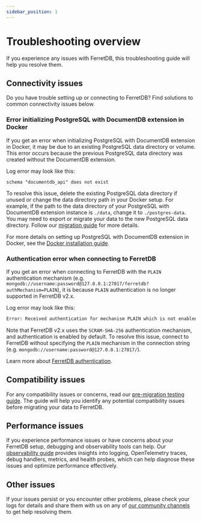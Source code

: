 ```yaml
---
sidebar_position: 1
---
```


# Troubleshooting overview

If you experience any issues with FerretDB, this troubleshooting guide will help you resolve them.

## Connectivity issues

Do you have trouble setting up or connecting to FerretDB?
Find solutions to common connectivity issues below.

### Error initializing PostgreSQL with DocumentDB extension in Docker

If you get an error when initializing PostgreSQL with DocumentDB extension in Docker,
it may be due to an existing PostgreSQL data directory or volume.
This error occurs because the previous PostgreSQL data directory was created without the DocumentDB extension.

Log error may look like this:

```text
schema "documentdb_api" does not exist
```

To resolve this issue, delete the existing PostgreSQL data directory if unused
or change the data directory path in your Docker setup.
For example, if the path to the data directory of your PostgreSQL with DocumentDB extension instance is `./data`,
change it to `./postgres-data`.
You may need to export or migrate your data to the new PostgreSQL data directory.
Follow our [migration guide](../migration/migrating-from-mongodb.md) for more details.

For more details on setting up PostgreSQL with DocumentDB extension in Docker,
see the [Docker installation guide](../installation/documentdb/docker.md).

### Authentication error when connecting to FerretDB

If you get an error when connecting to FerretDB with the `PLAIN` authentication mechanism
(e.g. `mongodb://username:password@127.0.0.1:27017/ferretdb?authMechanism=PLAIN`),
it is because `PLAIN` authentication is no longer supported in FerretDB v2.x.

Log error may look like this:

```sh
Error: Received authentication for mechanism PLAIN which is not enabled.
```

Note that FerretDB v2.x uses the `SCRAM-SHA-256` authentication mechanism,
and authentication is enabled by default.
To resolve this issue, connect to FerretDB without specifying the `PLAIN` mechanism in the connection string
(e.g. `mongodb://username:password@127.0.0.1:27017/`).

Learn more about [FerretDB authentication](../security/authentication.md).

## Compatibility issues

For any compatibility issues or concerns,
read our [pre-migration testing guide](../migration/premigration-testing.md).
The guide will help you identify any potential compatibility issues before migrating your data to FerretDB.

## Performance issues

If you experience performance issues or have concerns about your FerretDB setup,
debugging and observability tools can help.
Our [observability guide](../configuration/observability.md) provides insights into logging,
OpenTelemetry traces, debug handlers, metrics, and health probes,
which can help diagnose these issues and optimize performance effectively.

## Other issues

If your issues persist or you encounter other problems,
please check your logs for details and share them with us on any of
[our community channels](../introduction.md#community) to get help resolving them.
